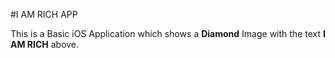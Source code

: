 #I AM RICH APP

This is a Basic iOS Application which shows a **Diamond** Image with the text **I AM RICH** above.

